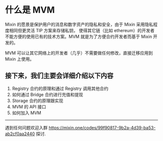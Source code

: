# 什么是 MVM

Mixin 的愿景是保护用户的消息和数字资产的隐私和安全，由于 Mixin 采用隐私程度相同但更灵活 TIP 方案来存储私钥，
使得其它链（比如 ethereum）的开发者不能方便的使用已有的技术方案。MVM 就是为了方便合约开发者而基于 Mixin 开发的。

MVM 可以让其它网络上的开发者（几乎）不需要做任何修改，直接迁移应用到 Mixin 上使用。

## 接下来，我们主要会详细介绍以下内容

1. Registry 合约的原理和通过 Registry 调用其他合约
2. 如何通过 Bridge 合约进行充值和提现
3. Storage 合约的原理跟实现
4. MVM 的 API 接口
5. 如何加入 MVM

---
遇到任何问题欢迎入群 <https://mixin.one/codes/99f90817-9b2a-4d39-ba53-ab2cf0aa2440> 探讨.
